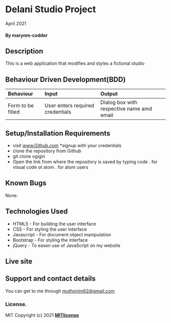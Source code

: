 # Delani Studio Project
April 2021
#### By **marynm-codder**
## Description
This is a web application that modifies and styles a fictional studio
## Behaviour Driven Development(BDD)
|Behaviour| Input| Output|
|:--------|:-----|:------|
|Form to be filled| User enters required credentials| Dialog box with respective name amd email|
## Setup/Installation Requirements
* visit www.Github.com
*signup with your credentials
* clone the repository from Github
* git clone ogigin
* Open the link from where the repository is saved by typing code . for visual code ot atom . for atom users
## Known Bugs
None.
## Technologies Used
* HTML5 - For building the user interface
* CSS - For styling the user interface
* Javascript - For document object manipulation
* Bootstrap - For styling the interface
* jQuery - To easen use of JavaScript on my website
## Live site

## Support and contact details
You can get to me through muthonim62@gmail.com
### License.
MIT Copyright (c) 2021 **[MITlicense](LICENSE)**
